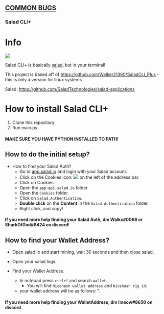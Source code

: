 ## [COMMON BUGS](https://github.com/Walker21390/SaladCLI_Plus/blob/main/CommonBugs.md)

### Salad CLI+

# Info

![](https://images-ext-1.discordapp.net/external/yqIjShhLc2LS-3pWSlAm90wKf18MTOzYfG37L_IV2_o/https/i.imgur.com/6cnWZhQ.png)

Salad CLI+ is basically [salad](https://github.com/SaladTechnologies/salad-applications "salad"), but in your terminal!

This project is based off of https://github.com/Walker21390/SaladCLI_Plus - this is only a version for linux systems

Salad: https://github.com/SaladTechnologies/salad-applications


# How to install Salad CLI+

1. Clone this repository
2. Run main.py

#### MAKE SURE YOU HAVE PYTHON INSTALLED TO PATH!


## How to do the initial setup?


+ How to find your Salad Auth?
	* Go to [app.salad.io](https://app.salad.io "app.salad.io") and login with your Salad account.
	* Click on the Cookies icon: ![](https://images-ext-2.discordapp.net/external/307zW6hU-4O2g0TaCN3VXR29D-byDrPOxcvtV7k5fTs/https/i.imgur.com/rCpRXdW.png) on the left of the address bar.
	* Click on Cookies.
	* Open the `app-api.salad.io` folder.
	* Open the `Cookies` folder.
	* Click on `Salad.Authentication`.
	* **Double click** on the **Content** in the `Salad.Authentication` folder.
	* Right click, and copy!

#### If you need more help finding your Salad Auth, dm Walkx#0069 or SharkOfGod#8424 on discord!


## How to find your Wallet Address?
* Open salad.io and start mining, wait 30 seconds and then close salad.

* Open your salad logs.

* Find your Wallet Address.
	+ In notepad press `ctrl+f` and search `wallet`.
		- You will find `Nicehash wallet address` and `Nicehash rig id`.
	+ your wallet address will be as follows: "<Nicehash wallet address>.<Nicehash rig id>
		
#### If you need more help finding your WalletAddress, dm !meow#8650 on discord
